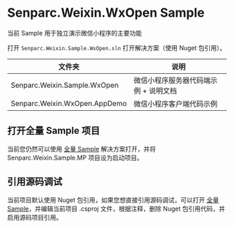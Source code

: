 # Senparc.Weixin.WxOpen Sample

当前 Sample 用于独立演示微信小程序的主要功能

打开 `Senparc.Weixin.Sample.WxOpen.sln` 打开解决方案（使用 Nuget 包引用）。

文件夹   |     说明
--------|------------
Senparc.Weixin.Sample.WxOpen | 微信小程序服务器代码端示例 + 说明文档
Senparc.Weixin.WxOpen.AppDemo | 微信小程序客户端代码示例

## 打开全量 Sample 项目

当前您仍然可以使用 [全量 Sample](../All/net6-mvc/) 解决方案打开，并将 Senparc.Weixin.Sample.MP 项目设为启动项目。

## 引用源码调试

当前项目默认使用 Nuget 包引用，如果您想直接引用源码调试，可以打开 [全量 Sample](../All/net6-mvc/)，并编辑当前项目 .csproj 文件，根据注释，删除 Nuget 包引用代码，并启用源码项目引用。